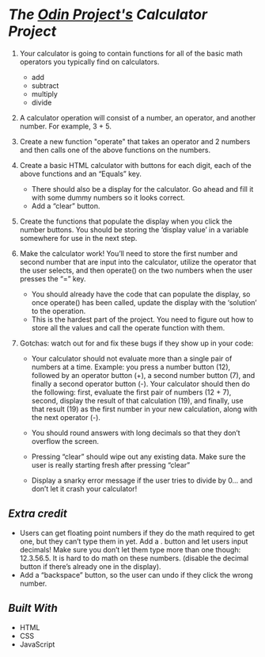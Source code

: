 # **_The [Odin Project's](https://www.theodinproject.com/lessons/foundations-calculator) Calculator Project_**
1. Your calculator is going to contain functions for all of the basic math operators you typically find on calculators.
    - add
    - subtract
    - multiply
    - divide

2. A calculator operation will consist of a number, an operator, and another number. For example, 3 + 5.

3. Create a new function "operate" that takes an operator and 2 numbers and then calls one of the above functions on the numbers.

4. Create a basic HTML calculator with buttons for each digit, each of the above functions and an “Equals” key.
    - There should also be a display for the calculator. Go ahead and fill it with some dummy numbers so it looks correct.
    - Add a “clear” button.

5. Create the functions that populate the display when you click the number buttons. You should be storing the ‘display value’ in a variable somewhere for use in the next step.

6. Make the calculator work! You’ll need to store the first number and second number that are input into the calculator, utilize the operator that the user selects, and then operate() on the two numbers when the user presses the “=” key.
    - You should already have the code that can populate the display, so once operate() has been called, update the display with the ‘solution’ to the operation.
    - This is the hardest part of the project. You need to figure out how to store all the values and call the operate function with them.

7. Gotchas: watch out for and fix these bugs if they show up in your code:
    - Your calculator should not evaluate more than a single pair of numbers at a time. Example: you press a number button (12), followed by an operator button (+), a second number button (7), and finally a second operator button (-). Your calculator should then do the following: first, evaluate the first pair of numbers (12 + 7), second, display the result of that calculation (19), and finally, use that result (19) as the first number in your new calculation, along with the next operator (-).

    - You should round answers with long decimals so that they don’t overflow the screen.
    - Pressing “clear” should wipe out any existing data. Make sure the user is really starting fresh after pressing “clear”
    - Display a snarky error message if the user tries to divide by 0… and don’t let it crash your calculator!

## **_Extra credit_**
+ Users can get floating point numbers if they do the math required to get one, but they can’t type them in yet. Add a . button and let users input decimals! Make sure you don’t let them type more than one though: 12.3.56.5. It is hard to do math on these numbers. (disable the decimal button if there’s already one in the display).
+ Add a “backspace” button, so the user can undo if they click the wrong number.

## **_Built  With_**
+ HTML
+ CSS
+ JavaScript
